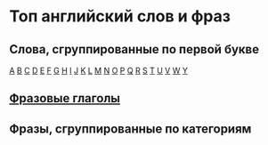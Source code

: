 # Топ английский слов и фраз

## Слова, сгруппированные по первой букве

[A](words/a.md) [B](words/b.md) [C](words/c.md) [D](words/d.md) [E](words/e.md) [F](words/f.md) [G](words/g.md) [H](words/h.md) [I](words/i.md) [J](words/j.md) [K](words/k.md) [L](words/l.md) [M](words/m.md) [N](words/n.md) [O](words/o.md) [P](words/p.md) [Q](words/q.md) [R](words/r.md) [S](words/s.md) [T](words/t.md) [U](words/u.md) [V](words/v.md) [W](words/w.md) [Y](words/y.md)

## [Фразовые глаголы](./phrasal_verbs.md)

## Фразы, сгруппированные по категориям

